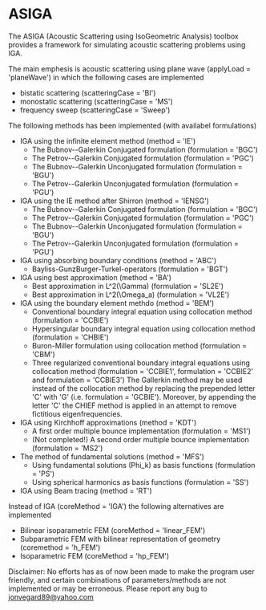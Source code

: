 # ASIGA
The ASIGA (Acoustic Scattering using IsoGeometric Analysis) toolbox provides a framework for simulating acoustic scattering problems using IGA. 


The main emphesis is acoustic scattering using plane wave (applyLoad = 'planeWave') in which the following cases are implemented
- bistatic scattering (scatteringCase = 'BI')
- monostatic scattering (scatteringCase = 'MS')
- frequency sweep (scatteringCase = 'Sweep')


The following methods has been implemented (with availabel formulations)
- IGA using the infinite element method (method = 'IE')
	- The Bubnov--Galerkin Conjugated formulation (formulation = 'BGC')
	- The Petrov--Galerkin Conjugated formulation (formulation = 'PGC')
	- The Bubnov--Galerkin Unconjugated formulation (formulation = 'BGU')
	- The Petrov--Galerkin Unconjugated formulation (formulation = 'PGU')
- IGA using the IE method after Shirron (method = 'IENSG')
	- The Bubnov--Galerkin Conjugated formulation (formulation = 'BGC')
	- The Petrov--Galerkin Conjugated formulation (formulation = 'PGC')
	- The Bubnov--Galerkin Unconjugated formulation (formulation = 'BGU')
	- The Petrov--Galerkin Unconjugated formulation (formulation = 'PGU')
- IGA using absorbing boundary conditions (method = 'ABC')
	- Bayliss-GunzBurger-Turkel-operators (formulation = 'BGT')
- IGA using best approximation (method = 'BA')
	- Best approximation in L^2(\Gamma) (formulation = 'SL2E')
	- Best approximation in L^2(\Omega_a) (formulation = 'VL2E')
- IGA using the boundary element methdo (method = 'BEM')
	- Conventional boundary integral equation using collocation method (formulation = 'CCBIE')
	- Hypersingular boundary integral equation using collocation method (formulation = 'CHBIE')
	- Buron-Miller formulation using collocation method (formulation = 'CBM')
	- Three regularized conventional boundary integral equations using collocation method (formulation = 'CCBIE1', formulation = 'CCBIE2' and formulation = 'CCBIE3')
   The Gallerkin method may be used instead of the collocation method by replacing the prepended letter 'C' with 'G' (i.e. formulation = 'GCBIE'). Moreover, by appending the letter 'C' the CHIEF method is applied in an attempt to remove fictitious eigenfrequencies.
- IGA using Kirchhoff approximations (method = 'KDT')
	- A first order multiple bounce implementation (formulation = 'MS1')
	- (Not completed!) A second order multiple bounce implementation (formulation = 'MS2')
- The method of fundamental solutions (method = 'MFS')
	- Using fundamental solutions (Phi_k) as basis functions (formulation = 'PS')
	- Using spherical harmonics as basis functions (formulation = 'SS')
- IGA using Beam tracing (method = 'RT')


Instead of IGA (coreMethod = 'IGA') the following alternatives are implemented
- Bilinear isoparametric FEM (coreMethod = 'linear_FEM')
- Subparametric FEM with bilinear representation of geometry (coremethod = 'h_FEM')
- Isoparametric FEM (coreMethod = 'hp_FEM')


Disclaimer: No efforts has as of now been made to make the program user friendly, and certain combinations of parameters/methods are not implemented or may be erroneous. Please report any bug to jonvegard89@yahoo.com
